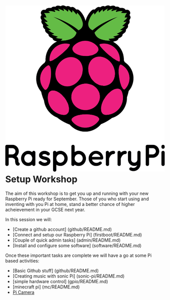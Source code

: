 ![Raspberry Pi Logo](images/Pi_Logo.png)Setup Workshop
=================

The aim of this workshop is to get you up and running with your new Raspberry Pi ready for September. Those of you who start using and inventing with you Pi at home, stand a better chance of higher acheievement in your GCSE next year.

In this session we will:
- [Create a github account] (github/README.md)
- [Connect and setup our Raspberry Pi] (firstboot/README.md)
- [Couple of quick admin tasks] (admin/README.md)
- [Install and configure some software] (software/README.md)

Once these important tasks are complete we will have a go at some Pi based activities:
- [Basic Github stuff] (github/README.md)
- [Creating music with sonic Pi] (sonic-pi/README.md)
- [simple hardware control] (gpio/README.md)
- [minecraft pi] (mc/README.md)
- [Pi Camera](camera/README.md)
